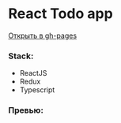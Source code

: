 # React Todo app
[Открыть в gh-pages](https://xannotas.github.io/react-todo)
### Stack:
  + ReactJS
  + Redux
  + Typescript
  
### Превью: 
